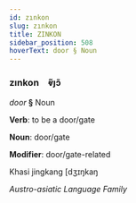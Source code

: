 ```yaml
---
id: zınkon
slug: zınkon
title: ZINKON
sidebar_position: 508
hoverText: door § Noun
---
```


### zınkon&emsp;<span kind="abugida">ⱴ̃ȷɔ̃</span>

*door* **§** Noun

**Verb**: to be a door/gate

**Noun**: door/gate

**Modifier**: door/gate-related

Khasi jingkang [dʒɪŋkaŋ

*Austro-asiatic Language Family*